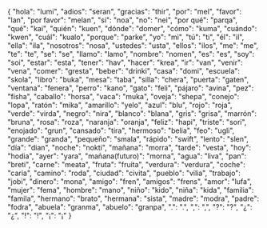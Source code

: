 {
    "hola": "lumi",
    "adios": "seran",
    "gracias": "thir",
    "por": "mel",
    "favor": "lan",
    "por favor": "melan",
    "si": "noa",
    "no": "nei",
    "por qué": "parqa",
    "qué": "kai",
    "quién": "kuen",
    "dónde": "domer",
    "cómo": "kuma",
    "cuándo": "kwen",
    "cuál": "kualo",
    "porque": "parke",
    "yo": "mi",
    "tú": "ti",
    "él": "il",
    "ella": "ila",
    "nosotros": "nosa",
    "ustedes": "usta",
    "ellos": "ilos",
    "me": "me",
    "te": "te",
    "se": "se",
    "llamo": "lamo",
    "nombre": "nomen",
    "es": "es",
    "soy": "soi",
    "estar": "esta",
    "tener": "hav",
    "hacer": "krea",
    "ir": "van",
    "venir": "vena",
    "comer": "gresta",
    "beber": "drinki",
    "casa": "domi",
    "escuela": "skola",
    "libro": "buka",
    "mesa": "taba",
    "silla": "chera",
    "puerta": "gaten",
    "ventana": "fenera",
    "perro": "kano",
    "gato": "feli",
    "pájaro": "avina",
    "pez": "fisha",
    "caballo": "horsa",
    "vaca": "muka",
    "oveja": "shepa",
    "conejo": "lopa",
    "ratón": "mika",
    "amarillo": "yelo",
    "azul": "blu",
    "rojo": "roja",
    "verde": "virda",
    "negro": "nira",
    "blanco": "blana",
    "gris": "grisa",
    "marrón": "bruna",
    "rosa": "roza",
    "naranja": "oranja",
    "feliz": "hapi",
    "triste": "sori",
    "enojado": "grun",
    "cansado": "tira",
    "hermoso": "belia",
    "feo": "ugli",
    "grande": "granda",
    "pequeño": "smala",
    "rápido": "swift",
    "lento": "slen",
    "día": "dian",
    "noche": "nokti",
    "mañana": "morra",
    "tarde": "vesta",
    "hoy": "hodia",
    "ayer": "yara",
    "mañana(futuro)": "morna",
    "agua": "liva",
    "pan": "breti",
    "carne": "meata",
    "fruta": "fruita",
    "verdura": "verdura",
    "coche": "caria",
    "camino": "roda",
    "ciudad": "civita",
    "pueblo": "vilia",
    "trabajo": "jobi",
    "dinero": "mona",
    "amigo": "fren",
    "amigos": "frens",
    "amor": "lufa",
    "mujer": "fema",
    "hombre": "mano",
    "niño": "kido",
    "niña": "kida",
    "familia": "famila",
    "hermano": "brato",
    "hermana": "sista",
    "madre": "modra",
    "padre": "fodra",
    "abuela": "granma",
    "abuelo": "granpa",
    ".": ".",
    ",": ",",
    "?": "?",
    "¿": "¿",
    "!": "!",
    "¡": "¡"
}
